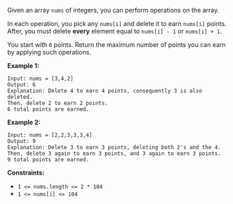 Given an array `nums` of integers, you can perform operations on the array.

In each operation, you pick any `nums[i]` and delete it to earn `nums[i]`
points. After, you must delete **every** element equal to `nums[i] - 1` or
`nums[i] + 1`.

You start with `0` points. Return the maximum number of points you can earn by
applying such operations.



**Example 1:**

    
    
    Input: nums = [3,4,2]
    Output: 6
    Explanation: Delete 4 to earn 4 points, consequently 3 is also deleted.
    Then, delete 2 to earn 2 points.
    6 total points are earned.
    

**Example 2:**

    
    
    Input: nums = [2,2,3,3,3,4]
    Output: 9
    Explanation: Delete 3 to earn 3 points, deleting both 2's and the 4.
    Then, delete 3 again to earn 3 points, and 3 again to earn 3 points.
    9 total points are earned.
    



**Constraints:**

  * `1 <= nums.length <= 2 * 104`
  * `1 <= nums[i] <= 104`

